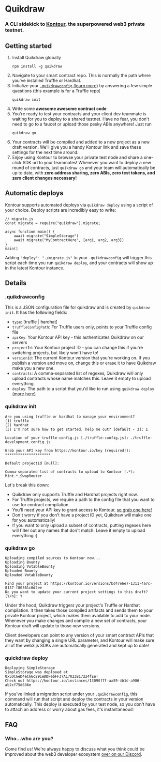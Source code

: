 # Quikdraw
### A CLI sidekick to [Kontour](https://kontour.io), the superpowered web3 private testnet.

## Getting started
1. Install Quikdraw globally
   ```
   npm install -g quikdraw
   ```
2. Navigate to your smart contract repo. This is normally the path where you've installed Truffle or Hardhat.
3. Initialize your [`.quikdrawconfig` (learn more)](#FAQ) by answering a few simple questions (this example is for a Truffle repo)
    ```
    quikdraw init
    ```
4. Write some <b>awesome awesome contract code</b>
5. You're ready to test your contracts and your client dev teammate is waiting for you to deploy to a shared testnet. Have no fear, you don't need to go to a faucet or upload those pesky ABIs anywhere! Just run
   ```
   quikdraw go
   ```
6. Your contracts will be compiled and added to a new project as a new draft version. We'll give you a handy Kontour link and save these settings for the next time around.
7. Enjoy using Kontour to browse your private test node and share a one-click SDK url to your teammates! Whenever you want to deploy a new round of contracts, just `quikdraw go` and your team will automatically be up to date, with <b>zero address sharing, zero ABIs, zero test tokens, and zero client changes necessary!</b>

## Automatic deploys
Kontour supports automated deploys via `quikdraw deploy` using a script of your choice. Deploy scripts are incredibly easy to write:
```
// migrate.js
const migrate = require("quikdraw").migrate;

async function main() {
    await migrate("SimpleStorage")
    await migrate("MyContractHere", [arg1, arg2, arg3])
}
main()
```

Adding `"deploy": "./migrate.js"` to your `.quikdrawconfig` will trigger this script each time you run `quikdraw deploy`, and your contracts will show up in the latest Kontour instance.


<a name="FAQ"></a>
## Details

### .quikdrawconfig

This is a JSON configuration file for quikdraw and is created by `quikdraw init`. It has the following fields:

- `type`: [truffle | hardhat]
- `truffleConfigPath`: For Truffle users only, points to your Truffle config file
- `apiKey`: Your Kontour API key - this authenticates Quikdraw on our servers
- `projectId`: Your Kontour project ID - you can change this if you're switching projects, but likely won't have to!
- `versionId`: The current Kontour version that you're working on. If you publish a version and move on, change this or erase it to have Quikdraw make you a new one.
- `contracts`: A comma-separated list of regexes, Quikdraw will only upload contracts whose name matches this. Leave it empty to upload everything.
- `deploy`: The path to a script that you'd like to run using `quikdraw deploy`  [(more here)](#DEPLOY)

### quikdraw init
```                                                                                         
Are you using truffle or hardhat to manage your environment?
(1) truffle
(2) hardhat
(3) I'm not sure how to get started, help me out? [default - 3]: 1

Location of your truffle-config.js [./truffle-config.js]: ./truffle-development.config.js

Grab your API key from https://kontour.io/key (required!): *********************

Default projectId [null]:

Comma-separated list of contracts to upload to Kontour [.*]: Mint.*,SwapRouter
```

Let's break this down:
- Quikdraw only supports Truffle and Hardhat projects right now.
- For Truffle projects, we require a path to the config file that you want to use for contract compilation.
- You'll need your API key to grant access to Kontour, [so grab one here!](https://kontour.io/key)
- Don't worry if you don't have a project ID yet, Quikdraw will make one for you automatically!
- If you want to only upload a subset of contracts, putting regexes here will filter out any names that don't match. Leave it empty to upload everything :)

### quikdraw go
```
Uploading compiled sources to Kontour now...
Uploading Bounty
Uploading VotableBounty
Uploaded Bounty
Uploaded VotableBounty

Find your project at https://kontour.io/versions/bd47e6e7-1311-4a7c-8137-f80361c6d2ee
Do you want to update your current project settings to this draft? [Y/n]: Y
```
Under the hood, Quikdraw triggers your project's Truffle or Hardhat compilation. It then takes those compiled artifacts and sends them to your private Kontour project, which makes them available to add to your node. Whenever you make changes and compile a new set of contracts, your Kontour draft will update to those new versions.

Client developers can point to any version of your smart contract APIs that they want by changing a single URL parameter, and Kontour will make sure all of the web3.js SDKs are automatically generated and kept up to date! 

<a name="DEPLOY"></a>
### quickdraw deploy
```
Deploying SimpleStorage
SimpleStorage was deployed at 0x5DC6eD4eC66c291eDDFebFF37A17023B17224fEe!
Check out https://kontour.io/instances/13090f7f-aa89-4b1d-a906-ab2cf75d636e
```

If you've linked a migration script under your `.quikdrawconfig`, this command will run that script and deploy the contracts in your version automatically. This deploy is executed by your test node, so you don't have to attach an address or worry about gas fees, it's instantaneous!

## FAQ
### Who...who are you?
Come find us! We're always happy to discuss what you think could be improved about the web3 developer ecosystem [over on our Discord](https://discord.gg/DaDd4wNn6y).